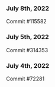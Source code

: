 ### July 8th, 2022

Commit #115582

### July 5th, 2022

Commit #314353


### July 4th, 2022

Commit #72281
